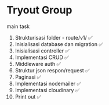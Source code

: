 # Tryout Group

main task
1. Strukturisasi folder - route/v1/ ✅
2. Inisialisasi database dan migration ✅
3. Inisialisasi controller ✅
4. Implementasi CRUD ✅
5. Middleware auth ✅
6. Struktur json respon/request ✅
7. Paginasi ✅
8. Implementasi nodemailer ✅
9. Implementasi cloudinary ✅
10. Print out ✅
